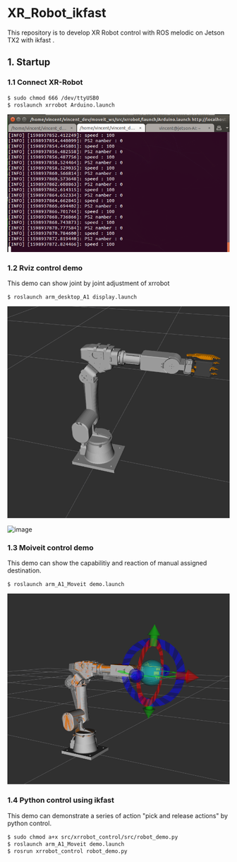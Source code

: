 # XR_Robot_ikfast
This repository is to develop XR Robot control with ROS melodic on Jetson TX2 with ikfast .

**1. Startup**
---------------------------
### 1.1 Connect XR-Robot
```
$ sudo chmod 666 /dev/ttyUSB0
$ roslaunch xrrobot Arduino.launch
```
![image](https://github.com/vincent51689453/XR_Robot_Dev/blob/master/git_image/connect_ok.png)


### 1.2 Rviz control demo
This demo can show joint by joint adjustment of xrrobot
```
$ roslaunch arm_desktop_A1 display.launch
```
![image](https://github.com/vincent51689453/XR_Robot_Dev/blob/master/git_image/robot_arm.png)

![image](https://github.com/vincent51689453/XR_Robot_Dev/blob/master/git_image/rviz_control.gif)

### 1.3 Moiveit control demo
This demo can show the capabilitiy and reaction of manual assigned destination.
```
$ roslaunch arm_A1_Moveit demo.launch
```
![image](https://github.com/vincent51689453/XR_Robot_Dev/blob/master/git_image/moveit.png)


### 1.4 Python control using ikfast
This demo can demonstrate a series of action "pick and release actions" by python control.
```
$ sudo chmod a+x src/xrrobot_control/src/robot_demo.py
$ roslaunch arm_A1_Moveit demo.launch
$ rosrun xrrobot_control robot_demo.py
```


